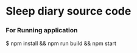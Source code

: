 # Sleep diary source code

### For Running application 

$ npm install && npm run build && npm start 
